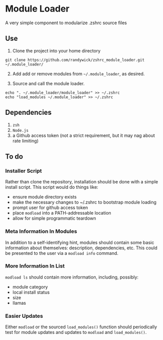 # Module Loader

A very simple component to modularize .zshrc source files

## Use

1.  Clone the project into your home directory
```
git clone https://github.com/randywick/zshrc_module_loader.git ~/.module_loader/
```

2.  Add add or remove modules from `~/.module_loader`, as desired.

3.  Source and call the module loader.
```
echo ". ~/.module_loader/module_loader" >> ~/.zshrc
echo "load_modules ~/.module_loader" >> ~/.zshrc
```

## Dependencies

1.  `zsh`
2.  `Node.js`
3.  a Github access token (not a strict requirement, but it may nag about
    rate limiting)


## To do

### Installer Script
Rather than clone the repository, installation should be done with a simple
install script.  This script would do things like:
  * ensure module directory exists
  * make the necessary changes to ~/.zshrc to bootstrap module loading
  * prompt user for github access token
  * place `modload` into a PATH-addressable location
  * allow for simple programmatic teardown

### Meta Information In Modules
In addition to a self-identifying hint, modules should contain some basic
information about themselves: description, dependencies, etc.  This could be
presented to the user via a `modload info` command.

### More Information In List
`modload ls` should contain more information, including, possibly:
  * module category
  * local install status
  * size
  * llamas

### Easier Updates
Either `modload` or the sourced `load_modules()` function should periodically
test for module updates and updates to `modload` and `load_modules()`.